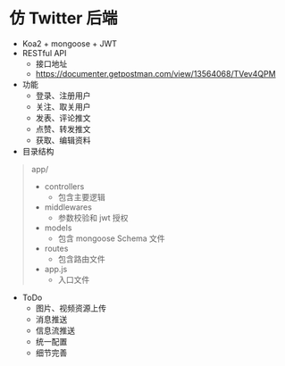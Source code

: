 # 仿 Twitter 后端
- Koa2 + mongoose + JWT
- RESTful API 
  - 接口地址
  - https://documenter.getpostman.com/view/13564068/TVev4QPM
- 功能
  - 登录、注册用户
  - 关注、取关用户
  - 发表、评论推文
  - 点赞、转发推文
  - 获取、编辑资料
- 目录结构
> app/
> - controllers
>   - 包含主要逻辑
> - middlewares
>   - 参数校验和 jwt 授权
> - models
>   - 包含 mongoose Schema 文件
> - routes
>   - 包含路由文件
> - app.js
>   - 入口文件

- ToDo
  - 图片、视频资源上传 
  - 消息推送
  - 信息流推送
  - 统一配置
  - 细节完善

